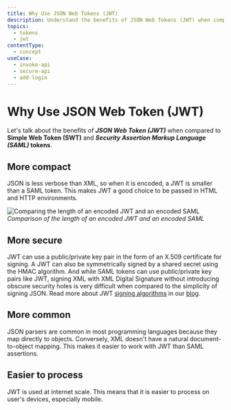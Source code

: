 ```yaml
---
title: Why Use JSON Web Tokens (JWT)
description: Understand the benefits of JSON Web Tokens (JWT) when compared to Simple Web Tokens (SWT) and Security Assertion Markup Language (SAML) Tokens.
topics:
  - tokens
  - jwt
contentType:
  - concept
useCase:
  - invoke-api
  - secure-api
  - add-login
---
```


# Why Use JSON Web Token (JWT)

Let's talk about the benefits of **<dfn data-key="json-web-token">JSON Web Token (JWT)</dfn>** when compared to **Simple Web Token (SWT)** and **<dfn data-key="security-assertion-markup-language">Security Assertion Markup Language (SAML)</dfn> tokens**.

## More compact

JSON is less verbose than XML, so when it is encoded, a JWT is smaller than a SAML token. This makes JWT a good choice to be passed in HTML and HTTP environments.

![Comparing the length of an encoded JWT and an encoded SAML](/media/articles/jwt/comparing-jwt-vs-saml2.png)
_Comparison of the length of an encoded JWT and an encoded SAML_

## More secure

JWT can use a public/private key pair in the form of an X.509 certificate for signing. A JWT can also be symmetrically signed by a shared secret using the HMAC algorithm. And while SAML tokens can use public/private key pairs like JWT, signing XML with XML Digital Signature without introducing obscure security holes is very difficult when compared to the simplicity of signing JSON. Read more about JWT [signing algorithms](/tokens/concepts/signing-algorithms) in our [blog](https://auth0.com/blog/json-web-token-signing-algorithms-overview/).

## More common

JSON parsers are common in most programming languages because they map directly to objects. Conversely, XML doesn't have a natural document-to-object mapping. This makes it easier to work with JWT than SAML assertions.

## Easier to process

JWT is used at internet scale. This means that it is easier to process on user's devices, especially mobile.
